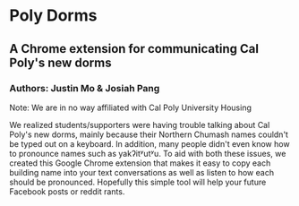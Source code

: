 # Poly Dorms
## A Chrome extension for communicating Cal Poly's new dorms
### Authors: Justin Mo & Josiah Pang

Note: We are in no way affiliated with Cal Poly University Housing

We realized students/supporters were having trouble talking about Cal Poly's new dorms, mainly because their Northern Chumash names couldn't be typed out on a keyboard. In addition, many people didn't even know how to pronounce names such as yakʔitʸutʸu. To aid with both these issues, we created this Google Chrome extension that makes it easy to copy each building name into your text conversations as well as listen to how each should be pronounced. Hopefully this simple tool will help your future Facebook posts or reddit rants.